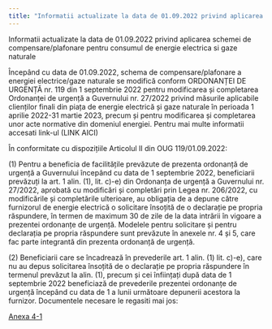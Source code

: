 ```yaml
---
title: "Informatii actualizate la data de 01.09.2022 privind aplicarea schemei de compensare/plafonare pentru consumul de energie electrica si gaze naturale"
---
```


Informatii actualizate la data de 01.09.2022 privind aplicarea schemei de compensare/plafonare pentru consumul de energie electrica si gaze naturale

Începând cu data de 01.09.2022, schema de compensare/plafonare a energiei electrice/gaze naturale se modifică conform ORDONANȚEI DE URGENȚĂ nr. 119 din 1 septembrie 2022 pentru modificarea și completarea Ordonanței de urgență a Guvernului nr. 27/2022 privind măsurile aplicabile clienților finali din piața de energie electrică și gaze naturale în perioada 1 aprilie 2022-31 martie 2023, precum și pentru modificarea și completarea unor acte normative din domeniul energiei. Pentru mai multe informatii accesati link-ul (LINK AICI)

În conformitate cu dispozițiile Articolul II din OUG 119/01.09.2022:

(1) Pentru a beneficia de facilitățile prevăzute de prezenta ordonanță de urgență a Guvernului începând cu data de 1 septembrie 2022, beneficiarii prevăzuți la art. 1 alin. (1), lit. c)-e) din Ordonanța de urgență a Guvernului nr. 27/2022, aprobată cu modificări și completări prin Legea nr. 206/2022, cu modificările și completările ulterioare, au obligația de a depune către furnizorul de energie electrică o solicitare însoțită de o declarație pe propria răspundere, în termen de maximum 30 de zile de la data intrării în vigoare a prezentei ordonanțe de urgență. Modelele pentru solicitare și pentru declarația pe propria răspundere sunt prevăzute în anexele nr. 4 și 5, care fac parte integrantă din prezenta ordonanță de urgență.

(2) Beneficiarii care se încadrează în prevederile art. 1 alin. (1) lit. c)-e), care nu au depus solicitarea însoțită de o declarație pe propria răspundere în termenul prevăzut la alin. (1), precum și cei înființați după data de 1 septembrie 2022 beneficiază de prevederile prezentei ordonanțe de urgență începând cu data de 1 a lunii următoare depunerii acestora la furnizor.
Documentele necesare le regasiti mai jos:

[Anexa 4-1](./homepage/notificari/Anexa-4-1.pdf)
